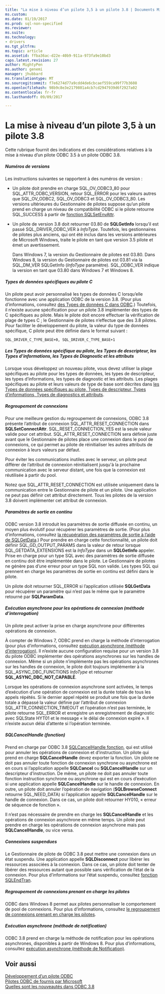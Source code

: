 ```yaml
---
title: "La mise à niveau d’un pilote 3,5 à un pilote 3.8 | Documents Microsoft"
ms.custom: 
ms.date: 01/19/2017
ms.prod: sql-non-specified
ms.reviewer: 
ms.suite: 
ms.technology:
- drivers
ms.tgt_pltfrm: 
ms.topic: article
ms.assetid: ffba36ac-d22e-40b9-911a-973fa9e10bd3
caps.latest.revision: 27
author: MightyPen
ms.author: genemi
manager: jhubbard
ms.translationtype: MT
ms.sourcegitcommit: f7e6274d77a9cdd4de6cbcaef559ca99f77b3608
ms.openlocfilehash: 98b9c8e3e2179801a4cb7cd2947939d6f2927a02
ms.contentlocale: fr-fr
ms.lasthandoff: 09/09/2017

---
```

# <a name="upgrading-a-35-driver-to-a-38-driver"></a>La mise à niveau d’un pilote 3,5 à un pilote 3.8
Cette rubrique fournit des indications et des considérations relatives à la mise à niveau d’un pilote ODBC 3.5 à un pilote ODBC 3.8.  
  
##### <a name="version-numbers"></a>Numéros de versions  
 Les instructions suivantes se rapportent à des numéros de version :  
  
-   Un pilote doit prendre en charge SQL_OV_ODBC3_80 pour SQL_ATTR_ODBC_VERSION, retour SQL_ERROR pour les valeurs autres que SQL_OV_ODBC2, SQL_OV_ODBC3 et SQL_OV_ODBC3_80. Les versions ultérieures du Gestionnaire de pilotes suppose qu’un pilote prend en charge un niveau de compatibilité ODBC si le pilote retourne SQL_SUCCESS à partir de [fonction SQLSetEnvAttr](../../../odbc/reference/syntax/sqlsetenvattr-function.md).  
  
-   Un pilote de version 3.8 doit retourner 03.80 de **SQLGetInfo** lorsqu’il est passé SQL_DRIVER_ODBC_VER à *InfoType*. Toutefois, les gestionnaires de pilotes plus anciens, qui ont été inclus dans les versions antérieures de Microsoft Windows, traite le pilote en tant que version 3.5 pilote et émet un avertissement.  
  
     Dans Windows 7, la version du Gestionnaire de pilotes est 03.80. Dans Windows 8, la version du Gestionnaire de pilotes est 03.81 via la SQL_DM_VER SQLGetInfo (*InfoType* paramètre). SQL_ODBC_VER indique la version en tant que 03.80 dans Windows 7 et Windows 8.  
  
##### <a name="driver-specific-c-data-types"></a>Types de données spécifiques au pilote C  
 Un pilote peut avoir personnalisé les types de données C lorsqu’elle fonctionne avec une application ODBC de la version 3.8. (Pour plus d’informations, consultez [des Types de données C dans ODBC](../../../odbc/reference/develop-app/c-data-types-in-odbc.md).) Toutefois, il n’existe aucune spécification pour un pilote 3.8 implémenter des types de C spécifiques au pilote. Mais le pilote doit encore effectuer la vérification de plage de types C ; le Gestionnaire de pilotes n’effectue que des 3.8 pilotes. Pour faciliter le développement du pilote, la valeur du type de données spécifique, C pilote peut être définie dans le format suivant :  
  
```  
SQL_DRIVER_C_TYPE_BASE+0, SQL_DRIVER_C_TYPE_BASE+1  
```  
  
##### <a name="driver-specific-data-types-descriptor-types-information-types-diagnostic-types-and-attributes"></a>Les Types de données spécifique au pilote, les Types de descripteur, les Types d’informations, les Types de Diagnostic et les attributs  
 Lorsque vous développez un nouveau pilote, vous devez utiliser la plage spécifiques au pilote pour les types de données, les types de descripteur, les types d’informations, les types de diagnostic et les attributs. Les plages spécifiques au pilote et leurs valeurs de type de base sont décrites dans [les Types de données spécifiques au pilote, Types de descripteur, Types d’informations, Types de diagnostics et attributs](../../../odbc/reference/develop-app/driver-specific-data-types-descriptor-information-diagnostic.md).  
  
##### <a name="connection-pooling"></a>Regroupement de connexions  
 Pour une meilleure gestion du regroupement de connexions, ODBC 3.8 présente l’attribut de connexion SQL_ATTR_RESET_CONNECTION dans **SQLSetConnectAttr**. SQL_RESET_CONNECTION_YES est la seule valeur valide pour cet attribut. SQL_ATTR_RESET_CONNECTION sera définie juste avant que le Gestionnaire de pilotes place une connexion dans le pool de connexions, ce qui permet au pilote de réinitialiser les autres attributs de connexion à leurs valeurs par défaut.  
  
 Pour éviter les communications inutiles avec le serveur, un pilote peut différer de l’attribut de connexion réinitialisent jusqu'à la prochaine communication avec le serveur distant, une fois que la connexion est réutilisée à partir du pool.  
  
 Notez que SQL_ATTR_RESET_CONNECTION est utilisée uniquement dans la communication entre le Gestionnaire de pilote et un pilote. Une application ne peut pas définir cet attribut directement. Tous les pilotes de la version 3.8 doivent implémenter cet attribut de connexion.  
  
##### <a name="streamed-output-parameters"></a>Paramètres de sortie en continu  
 ODBC version 3.8 introduit les paramètres de sortie diffusée en continu, un moyen plus évolutif pour récupérer les paramètres de sortie. (Pour plus d’informations, consultez [la récupération des paramètres de sortie à l’aide de SQLGetData](../../../odbc/reference/develop-app/retrieving-output-parameters-using-sqlgetdata.md).) Pour prendre en charge cette fonctionnalité, un pilote doit définir SQL_GD_OUTPUT_PARAMS dans la valeur de retour lorsque SQL_GETDATA_EXTENSIONS est la *InfoType* dans un **SQLGetInfo** appeler. Prise en charge pour un type SQL avec des paramètres de sortie diffusée en continu doit être implémentée dans le pilote. Le Gestionnaire de pilotes ne génère pas d’une erreur pour un type SQL non valide. Les types SQL qui prennent en charge les paramètres de sortie en continu est défini dans le pilote.  
  
 Un pilote doit retourner SQL_ERROR si l’application utilisée **SQLGetData** pour récupérer un paramètre qui n’est pas le même que le paramètre retourné par **SQLParamData**.  
  
##### <a name="asynchronous-execution-for-connection-operations-polling-method"></a>Exécution asynchrone pour les opérations de connexion (méthode d’interrogation)  
 Un pilote peut activer la prise en charge asynchrone pour différentes opérations de connexion.  
  
 À compter de Windows 7, ODBC prend en charge la méthode d’interrogation (pour plus d’informations, consultez [exécution asynchrone (méthode d’interrogation)](../../../odbc/reference/develop-app/asynchronous-execution-polling-method.md). Il n’existe aucune configuration requise pour un version 3.8 du pilote ODBC implémenter des opérations asynchrones sur les handles de connexion. Même si un pilote n’implémente pas les opérations asynchrones sur les handles de connexion, le pilote doit toujours implémenter à la SQL_ASYNC_DBC_FUNCTIONS *InfoType* et retourner **SQL_ASYNC_DBC_NOT_CAPABLE**.  
  
 Lorsque les opérations de connexion asynchrone sont activées, le temps d’exécution d’une opération de connexion est la durée totale de tous les appels répétés. Si le dernier appel répété se produit une fois que la durée totale a dépassé la valeur définie par l’attribut de connexion SQL_ATTR_CONNECTION_TIMEOUT et l’opération n’est pas terminée, le pilote retourne SQL_ERROR et enregistre un enregistrement de diagnostic avec SQLState HYT01 et le message « le délai de connexion expiré ». Il n’existe aucun délai d’attente si l’opération terminée.  
  
##### <a name="sqlcancelhandle-function"></a>SQLCancelHandle (fonction)  
 Prend en charge par ODBC 3.8 [SQLCancelHandle fonction](../../../odbc/reference/syntax/sqlcancelhandle-function.md), qui est utilisé pour annuler les opérations de connexion et d’instruction. Un pilote qui prend en charge **SQLCancelHandle** devez exporter la fonction. Un pilote ne doit pas annuler toute fonction de connexion synchrone ou asynchrone est en cours si l’application appelle **SQLCancel** ou **SQLCancelHandle** sur un descripteur d’instruction. De même, un pilote ne doit pas annuler toute fonction instruction synchrone ou asynchrone qui est en cours d’exécution si une application appelle **SQLCancelHandle** sur le handle de connexion. En outre, un pilote doit annuler l’opération de navigation (**SQLBrowseConnect** retourne SQL_NEED_DATA) si l’application appelle **SQLCancelHandle** sur le handle de connexion. Dans ce cas, un pilote doit retourner HY010, « erreur de séquence de fonction ».  
  
 Il n’est pas nécessaire de prendre en charge les **SQLCancelHandle** et les opérations de connexion asynchrone en même temps. Un pilote peut prendre en charge les opérations de connexion asynchrone mais pas **SQLCancelHandle**, ou vice versa.  
  
##### <a name="suspended-connections"></a>Connexions suspendues  
 Le Gestionnaire de pilote de ODBC 3.8 peut mettre une connexion dans un état suspendu. Une application appelle **SQLDisconnect** pour libérer les ressources associées à la connexion. Dans ce cas, un pilote doit tenter de libérer des ressources autant que possible sans vérification de l’état de la connexion. Pour plus d’informations sur l’état suspendu, consultez [fonction SQLEndTran](../../../odbc/reference/syntax/sqlendtran-function.md).  
  
##### <a name="driver-aware-connection-pooling"></a>Regroupement de connexions prenant en charge les pilotes  
 ODBC dans Windows 8 permet aux pilotes personnaliser le comportement de pool de connexions. Pour plus d’informations, consultez [le regroupement de connexions prenant en charge les pilotes](../../../odbc/reference/develop-app/driver-aware-connection-pooling.md).  
  
##### <a name="asynchronous-execution-notification-method"></a>Exécution asynchrone (méthode de notification)  
 ODBC 3.8 prend en charge la méthode de notification pour les opérations asynchrones, disponibles à partir de Windows 8. Pour plus d’informations, consultez [exécution asynchrone (méthode de Notification)](../../../odbc/reference/develop-app/asynchronous-execution-notification-method.md).  
  
## <a name="see-also"></a>Voir aussi  
 [Développement d’un pilote ODBC](../../../odbc/reference/develop-driver/developing-an-odbc-driver.md)   
 [Pilotes ODBC de fournis par Microsoft](../../../odbc/microsoft/microsoft-supplied-odbc-drivers.md)   
 [Quelles sont les nouveautés dans ODBC 3.8](../../../odbc/reference/what-s-new-in-odbc-3-8.md)
